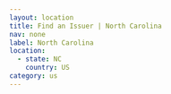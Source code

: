 ```yaml
---
layout: location
title: Find an Issuer | North Carolina
nav: none
label: North Carolina
location:
  - state: NC
    country: US
category: us
---
```

